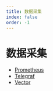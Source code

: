 ```yaml
---
title: 数据采集
index: false
order: -1
---
```


# 数据采集

- [Prometheus](./prometheus.md)
- [Telegraf](./telegraf.md)
- [Vector](./vector.md)